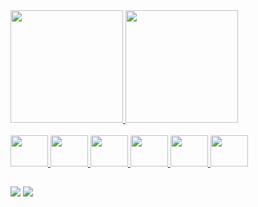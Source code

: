 
<div display"inline-block">
    <a href="https://github.com/jv-monteiro"/>
    <img height="180em" src="https://github-readme-stats.vercel.app/api?username=jv-monteiro&show_icons=true&theme=radical"/>
    <img height="180em" src="https://github-readme-stats.vercel.app/api/top-langs/?username=jv-monteiro&layout=compact&theme=radical"/>
</div>
<br/>
<div>
  <img height="50" width="60" aling="center" src="https://cdn.jsdelivr.net/gh/devicons/devicon/icons/csharp/csharp-original.svg"/>
  <img height="50" width="60" aling="center" src="https://cdn.jsdelivr.net/gh/devicons/devicon/icons/dotnetcore/dotnetcore-original.svg"/>
  <img height="50" width="60" aling="center" src="https://cdn.jsdelivr.net/gh/devicons/devicon/icons/javascript/javascript-original.svg"/>
  <img height="50" width="60" aling="center" src="https://cdn.jsdelivr.net/gh/devicons/devicon/icons/react/react-original-wordmark.svg"/>
  <img height="50" width="60" aling="center" src="https://cdn.jsdelivr.net/gh/devicons/devicon/icons/html5/html5-original.svg"/>
  <img height="50" width="60" aling="center" src="https://cdn.jsdelivr.net/gh/devicons/devicon/icons/css3/css3-original.svg"/>
  
  
</div>

##

<div>
  <a href="mailto:joaomonteiro.art@gmail.com"><img src="https://img.shields.io/badge/Gmail-D14836?style=for-the-badge&logo=gmail&logoColor=white" target:"_blank"></a>
  <a href="https://www.linkedin.com/in/jvmonteiro/"><img src="https://img.shields.io/badge/LinkedIn-0077B5?style=for-the-badge&logo=linkedin&logoColor=white" target:"_blank"></a>
</div>
